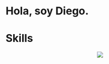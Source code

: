# Hola, soy Diego.
# Skills
<p align="center">
  <a href="https://skillicons.dev">
    <img src="https://skillicons.dev/icons?i=rust,bash,vim,git,github,arch,linux,notion" />
  </a>
</p>
